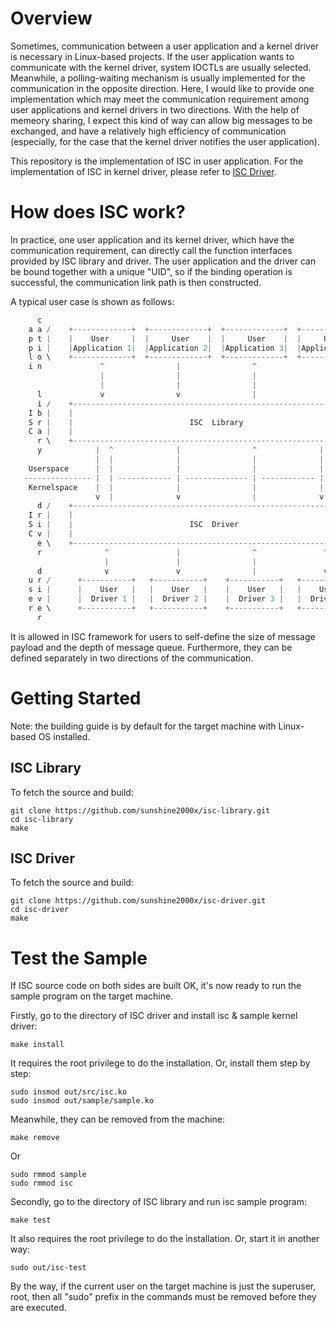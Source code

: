 <!--- See LICENSE for license details. -->

# Overview
Sometimes, communication between a user application and a kernel driver is necessary in Linux-based projects. If the user application wants to communicate with the kernel driver, system IOCTLs are usually selected. Meanwhile, a polling-waiting mechanism is usually implemented for the communication in the opposite direction. Here, I would like to provide one implementation which may meet the communication requirement among user applications and kernel drivers in two directions. With the help of memeory sharing, I expect this kind of way can allow big messages to be exchanged, and have a relatively high efficiency of communication (especially, for the case that the kernel driver notifies the user application).

This repository is the implementation of ISC in user application. For the implementation of ISC in kernel driver, please refer to [ISC Driver](https://github.com/sunshine2000x/isc-driver).

# How does ISC work?

In practice, one user application and its kernel driver, which have the communication requirement, can directly call the function interfaces provided by ISC library and driver. The user application and the driver can be bound together with a unique "UID", so if the binding operation is successful, the communication link path is then constructed.

A typical user case is shown as follows:

```c
      c
    a a /    +-------------+  +-------------+  +-------------+  +-------------+
    p t |    |    User     |  |     User    |  |     User    |  |     User    |
    p i |    |Application 1|  |Application 2|  |Application 3|  |Application N|
    l o \    +-------------+  +-------------+  +-------------+  +-------------+
    i n             ^                |                ^                ^
                    |                |                |                |
                    |                |                |                |
      l             v                v                |                v
      i /    +----------------------------------------------------------------+
    I b |    |                                                                |
    S r |    |                          ISC  Library                          |
    C a |    |                                                                |
      r \    +----------------------------------------------------------------+
      y            |  ^              |                ^              |  ^
                   |  |              |                |              |  |
    Userspace      |  |              |                |              |  |
   --------------- |  | ------------ | -------------- | ------------ |  | -----
    Kernelspace    |  |              |                |              |  |
                   v  |              v                |              v  |
      d /    +----------------------------------------------------------------+
    I r |    |                                                                |
    S i |    |                          ISC  Driver                           |
    C v |    |                                                                |
      e \    +----------------------------------------------------------------+
      r              ^               |                ^               ^
                     |               |                |               |
      d              v               v                |               v
    u r /      +-----------+   +-----------+    +-----------+   +-----------+
    s i |      |    User   |   |    User   |    |    User   |   |    User   |
    e v |      |  Driver 1 |   |  Driver 2 |    |  Driver 3 |   |  Driver N |
    r e \      +-----------+   +-----------+    +-----------+   +-----------+
      r
```

It is allowed in ISC framework for users to self-define the size of message payload and the depth of message queue. Furthermore, they can be defined separately in two directions of the communication.

# Getting Started

Note: the building guide is by default for the target machine with Linux-based OS installed.

## ISC Library

To fetch the source and build:

```shell
git clone https://github.com/sunshine2000x/isc-library.git
cd isc-library
make
```

## ISC Driver

To fetch the source and build:

```shell
git clone https://github.com/sunshine2000x/isc-driver.git
cd isc-driver
make
```

# Test the Sample

If ISC source code on both sides are built OK, it's now ready to run the sample program on the target machine.

Firstly, go to the directory of ISC driver and install isc & sample kernel driver:

```shell
make install
```

It requires the root privilege to do the installation. Or, install them step by step:

```shell
sudo insmod out/src/isc.ko
sudo insmod out/sample/sample.ko
```

Meanwhile, they can be removed from the machine:

```shell
make remove
```

Or

```shell
sudo rmmod sample
sudo rmmod isc
```

Secondly, go to the directory of ISC library and run isc sample program:

```shell
make test
```

It also requires the root privilege to do the installation. Or, start it in another way:

```shell
sudo out/isc-test
```

By the way, if the current user on the target machine is just the superuser, root, then all "sudo" prefix in the commands must be removed before they are executed.
